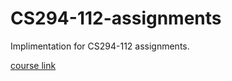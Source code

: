 # CS294-112-assignments

Implimentation for CS294-112 assignments.

[course link](http://rail.eecs.berkeley.edu/deeprlcourse/)
